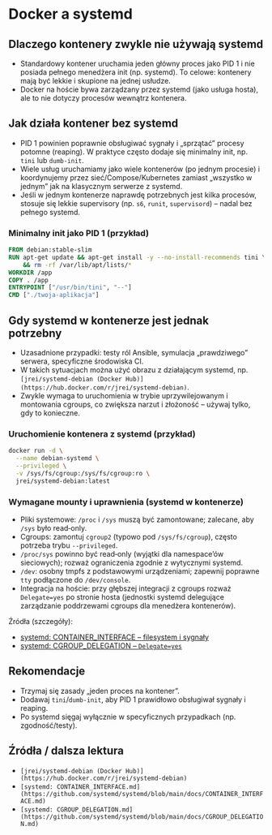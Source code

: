 # Docker a systemd

## Dlaczego kontenery zwykle nie używają systemd

- Standardowy kontener uruchamia jeden główny proces jako PID 1 i nie posiada pełnego menedżera init (np. systemd). To celowe: kontenery mają być lekkie i skupione na jednej usłudze.
- Docker na hoście bywa zarządzany przez systemd (jako usługa hosta), ale to nie dotyczy procesów wewnątrz kontenera.

## Jak działa kontener bez systemd

- PID 1 powinien poprawnie obsługiwać sygnały i „sprzątać” procesy potomne (reaping). W praktyce często dodaje się minimalny init, np. `tini` lub `dumb-init`.
- Wiele usług uruchamiamy jako wiele kontenerów (po jednym procesie) i koordynujemy przez sieć/Compose/Kubernetes zamiast „wszystko w jednym” jak na klasycznym serwerze z systemd.
- Jeśli w jednym kontenerze naprawdę potrzebnych jest kilka procesów, stosuje się lekkie supervisory (np. `s6`, `runit`, `supervisord`) – nadal bez pełnego systemd.

### Minimalny init jako PID 1 (przykład)

```dockerfile
FROM debian:stable-slim
RUN apt-get update && apt-get install -y --no-install-recommends tini \
    && rm -rf /var/lib/apt/lists/*
WORKDIR /app
COPY . /app
ENTRYPOINT ["/usr/bin/tini", "--"]
CMD ["./twoja-aplikacja"]
```

## Gdy systemd w kontenerze jest jednak potrzebny

- Uzasadnione przypadki: testy ról Ansible, symulacja „prawdziwego” serwera, specyficzne środowiska CI.
- W takich sytuacjach można użyć obrazu z działającym systemd, np. `[jrei/systemd-debian (Docker Hub)](https://hub.docker.com/r/jrei/systemd-debian)`.
- Zwykle wymaga to uruchomienia w trybie uprzywilejowanym i montowania cgroups, co zwiększa narzut i złożoność – używaj tylko, gdy to konieczne.

### Uruchomienie kontenera z systemd (przykład)

```bash
docker run -d \
  --name debian-systemd \
  --privileged \
  -v /sys/fs/cgroup:/sys/fs/cgroup:ro \
  jrei/systemd-debian:latest
```

### Wymagane mounty i uprawnienia (systemd w kontenerze)

- Pliki systemowe: `/proc` i `/sys` muszą być zamontowane; zalecane, aby `/sys` było read‑only.
- Cgroups: zamontuj `cgroup2` (typowo pod `/sys/fs/cgroup`), często potrzeba trybu `--privileged`.
- `/proc/sys` powinno być read‑only (wyjątki dla namespace’ów sieciowych); rozważ ograniczenia zgodnie z wytycznymi systemd.
- `/dev`: osobny tmpfs z podstawowymi urządzeniami; zapewnij poprawne `tty` podłączone do `/dev/console`.
- Integracja na hoście: przy głębszej integracji z cgroups rozważ `Delegate=yes` po stronie hosta (jednostki systemd delegujące zarządzanie poddrzewami cgroups dla menedżera kontenerów).

Źródła (szczegóły):
- [systemd: CONTAINER_INTERFACE – filesystem i sygnały](https://github.com/systemd/systemd/blob/main/docs/CONTAINER_INTERFACE.md#_snippet_0)
- [systemd: CGROUP_DELEGATION – `Delegate=yes`](https://github.com/systemd/systemd/blob/main/docs/CGROUP_DELEGATION.md#_snippet_4)

## Rekomendacje

- Trzymaj się zasady „jeden proces na kontener”.
- Dodawaj `tini`/`dumb-init`, aby PID 1 prawidłowo obsługiwał sygnały i reaping.
- Po systemd sięgaj wyłącznie w specyficznych przypadkach (np. zgodność/testy).

## Źródła / dalsza lektura

- `[jrei/systemd-debian (Docker Hub)](https://hub.docker.com/r/jrei/systemd-debian)`
- `[systemd: CONTAINER_INTERFACE.md](https://github.com/systemd/systemd/blob/main/docs/CONTAINER_INTERFACE.md)`
- `[systemd: CGROUP_DELEGATION.md](https://github.com/systemd/systemd/blob/main/docs/CGROUP_DELEGATION.md)`


